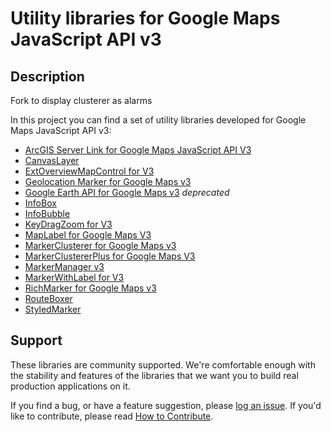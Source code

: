 Utility libraries for Google Maps JavaScript API v3
===================================================

## Description

Fork to display clusterer as alarms

In this project you can find a set of utility libraries developed for Google Maps JavaScript API v3:

- [ArcGIS Server Link for Google Maps JavaScript API V3]
- [CanvasLayer] 
- [ExtOverviewMapControl for V3]
- [Geolocation Marker for Google Maps v3]
- [Google Earth API for Google Maps v3]  *deprecated*
- [InfoBox]
- [InfoBubble]
- [KeyDragZoom for V3]
- [MapLabel for Google Maps V3]
- [MarkerClusterer for Google Maps v3]
- [MarkerClustererPlus for Google Maps V3]
- [MarkerManager v3]
- [MarkerWithLabel for V3]
- [RichMarker for Google Maps v3]
- [RouteBoxer]
- [StyledMarker]
 
## Support

These libraries are community supported. We're comfortable enough with the stability and features of
the libraries that we want you to build real production applications on it.

If you find a bug, or have a feature suggestion, please [log an issue][issues]. If you'd like to
contribute, please read [How to Contribute][contrib].



 
[ArcGIS Server Link for Google Maps JavaScript API V3]: http://htmlpreview.github.io/?https://github.com/googlemaps/v3-utility-library/blob/master/arcgislink/docs/reference.html
[CanvasLayer]: http://htmlpreview.github.io/?https://github.com/googlemaps/v3-utility-library/blob/master/canvaslayer/docs/reference.html
[ExtOverviewMapControl for V3]: http://htmlpreview.github.io/?http://github.com/googlemaps/v3-utility-library/blob/master/extoverviewmapcontrol/docs/reference.html
[Geolocation Marker for Google Maps v3]: http://htmlpreview.github.io/?https://github.com/googlemaps/v3-utility-library/blob/master/geolocationmarker/docs/reference.html
[Google Earth API for Google Maps v3]: http://htmlpreview.github.io/?https://github.com/googlemaps/v3-utility-library/blob/master/googleearth/docs/reference.html
[InfoBox]: http://htmlpreview.github.io/?https://github.com/googlemaps/v3-utility-library/blob/master/infobox/docs/reference.html
[InfoBubble]: http://htmlpreview.github.io/?https://github.com/googlemaps/v3-utility-library/blob/master/infobubble/examples/example.html
[KeyDragZoom for V3]: http://htmlpreview.github.io/?https://github.com/googlemaps/v3-utility-library/blob/master/keydragzoom/docs/reference.html
[MapLabel for Google Maps V3]: http://htmlpreview.github.io/?https://github.com/googlemaps/v3-utility-library/blob/master/maplabel/docs/reference.html
[MarkerClusterer for Google Maps v3]: http://htmlpreview.github.io/?https://github.com/googlemaps/v3-utility-library/blob/master/markerclusterer/docs/reference.html
[MarkerClustererPlus for Google Maps V3]: http://htmlpreview.github.io/?https://github.com/googlemaps/v3-utility-library/blob/master/markerclustererplus/docs/reference.html
[MarkerManager v3]: http://htmlpreview.github.io/?https://github.com/googlemaps/v3-utility-library/blob/master/markermanager/docs/reference.html
[MarkerWithLabel for V3]: http://htmlpreview.github.io/?https://github.com/googlemaps/v3-utility-library/blob/master/markerwithlabel/docs/reference.html
[RichMarker for Google Maps v3]: http://htmlpreview.github.io/?https://github.com/googlemaps/v3-utility-library/blob/master/richmarker/docs/reference.html
[RouteBoxer]: http://htmlpreview.github.io/?https://github.com/googlemaps/v3-utility-library/blob/master/routeboxer/docs/reference.html
[StyledMarker]: http://htmlpreview.github.io/?https://github.com/googlemaps/v3-utility-library/blob/master/styledmarker/docs/reference.html
[issues]: https://github.com/googlemaps/v3-utility-library/issues
[contrib]: https://github.com/googlemaps/v3-utility-library/blob/master/CONTRIB.md